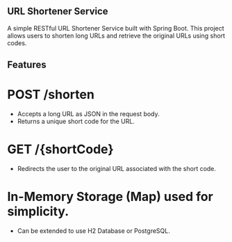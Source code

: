 ## URL Shortener Service
 A simple RESTful URL Shortener Service built with Spring Boot.
 This project allows users to shorten long URLs and retrieve the original URLs using short codes.


## Features

# POST /shorten
- Accepts a long URL as JSON in the request body.
- Returns a unique short code for the URL.

# GET /{shortCode}
- Redirects the user to the original URL associated with the short code.
# In-Memory Storage (Map) used for simplicity.
- Can be extended to use H2 Database or PostgreSQL.
